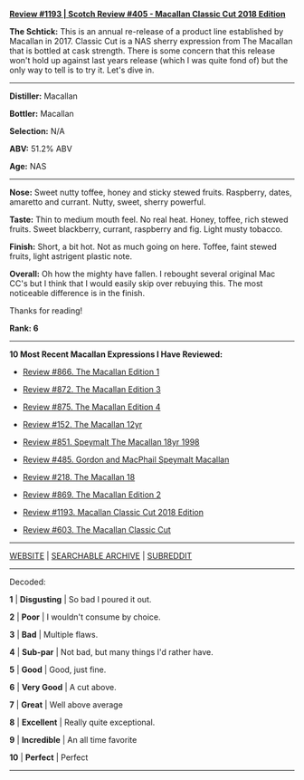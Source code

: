 
[**Review #1193 | Scotch Review #405 - Macallan Classic Cut 2018 Edition**]( https://t8ke.review/review-1193-macallan-classic-cut-2018-edition/)

**The Schtick:** This is an annual re-release of a product line established by Macallan in 2017. Classic Cut is a NAS sherry expression from The Macallan that is bottled at cask strength. There is some concern that this release won't hold up against last years release (which I was quite fond of) but the only way to tell is to try it. Let's dive in. 

-----

**Distiller:** Macallan

**Bottler:** Macallan

**Selection:** N/A

**ABV:** 51.2% ABV

**Age:** NAS 

-----

**Nose:**  Sweet nutty toffee, honey and sticky stewed fruits. Raspberry, dates, amaretto and currant. Nutty, sweet, sherry powerful. 

**Taste:** Thin to medium mouth feel. No real heat. Honey, toffee, rich stewed fruits. Sweet blackberry, currant, raspberry and fig. Light musty tobacco. 

**Finish:** Short, a bit hot. Not as much going on here. Toffee, faint stewed fruits, light astrigent plastic note. 

**Overall:** Oh how the mighty have fallen. I rebought several original Mac CC's but I think that I would easily skip over rebuying this. The most noticeable difference is in the finish. 

Thanks for reading!

**Rank: 6**

----- 

**10 Most Recent Macallan Expressions I Have Reviewed:** 

- [Review #866. The Macallan Edition 1]( https://t8ke.review/review-866-the-macallan-edition-no-1/) 

- [Review #872. The Macallan Edition 3]( https://t8ke.review/review-872-the-macallan-edition-no-3/) 

- [Review #875. The Macallan Edition 4]( https://t8ke.review/review-875-the-macallan-edition-no-4/) 

- [Review #152. The Macallan 12yr]( https://t8ke.review/review-152-the-macallan-12yr/) 

- [Review #851. Speymalt The Macallan 18yr 1998]( https://t8ke.review/review-851-the-macallan-18yr-speymalt-1998/) 

- [Review #485. Gordon and MacPhail Speymalt Macallan]( https://t8ke.review/review-485-speymalt-macallan-gordon-macphail-9yr/) 

- [Review #218. The Macallan 18]( https://t8ke.review/review-218-the-macallan-18/) 

- [Review #869. The Macallan Edition 2]( https://t8ke.review/review-869-the-macallan-edition-no-2/) 

- [Review #1193. Macallan Classic Cut 2018 Edition]( https://t8ke.review/review-1193-macallan-classic-cut-2018-edition/) 

- [Review #603. The Macallan Classic Cut]( https://t8ke.review/review-603-the-macallan-classic-cut/) 

-----

[WEBSITE](https://t8ke.review) | [SEARCHABLE ARCHIVE](https://t8ke.review/review-archive/) | [SUBREDDIT](https://reddit.com/r/t8kereviews)

-----

Decoded:

**1** | **Disgusting** | So bad I poured it out.

**2** | **Poor** | I wouldn't consume by choice.

**3** | **Bad** | Multiple flaws.

**4** | **Sub-par** | Not bad, but many things I'd rather have.

**5** | **Good** | Good, just fine.

**6** | **Very Good** | A cut above.

**7** | **Great** | Well above average

**8** | **Excellent** | Really quite exceptional.

**9** | **Incredible** | An all time favorite

**10** | **Perfect** | Perfect

----

